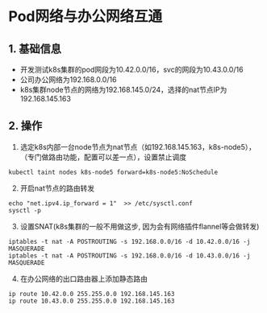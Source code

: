 # Pod网络与办公网络互通

## 1. 基础信息

- 开发测试k8s集群的pod网段为10.42.0.0/16，svc的网段为10.43.0.0/16
- 公司办公网络为192.168.0.0/16
- k8s集群node节点的网络为192.168.145.0/24，选择的nat节点IP为192.168.145.163

## 2. 操作

1. 选定k8s内部一台node节点为nat节点（如192.168.145.163，k8s-node5），（专门做路由功能，配置可以差一点），设置禁止调度

```shell
kubectl taint nodes k8s-node5 forward=k8s-node5:NoSchedule
```

2. 开启nat节点的路由转发

```shell
echo "net.ipv4.ip_forward = 1"  >> /etc/sysctl.conf
sysctl -p
```

3. 设置SNAT(k8s集群的一般不用做这步, 因为会有网络插件flannel等会做转发)

```shell
iptables -t nat -A POSTROUTING -s 192.168.0.0/16 -d 10.42.0.0/16 -j MASQUERADE
iptables -t nat -A POSTROUTING -s 192.168.0.0/16 -d 10.43.0.0/16 -j MASQUERADE
```

4. 在办公网络的出口路由器上添加静态路由

```shell
ip route 10.42.0.0 255.255.0.0 192.168.145.163
ip route 10.43.0.0 255.255.0.0 192.168.145.163
```
